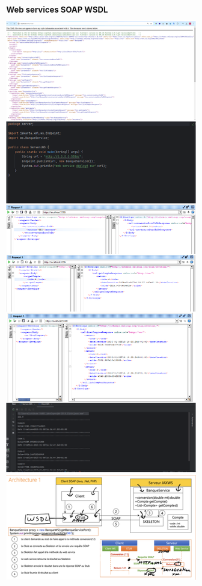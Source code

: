 <h2>Web services SOAP WSDL</h2>
<img src="Captures/1.png">
<img src="Captures/2.png">
<img src="Captures/3.png">
<img src="Captures/4.png">
<img src="Captures/5.png">
<img src="Captures/6.png">
<img src="Captures/7.png">